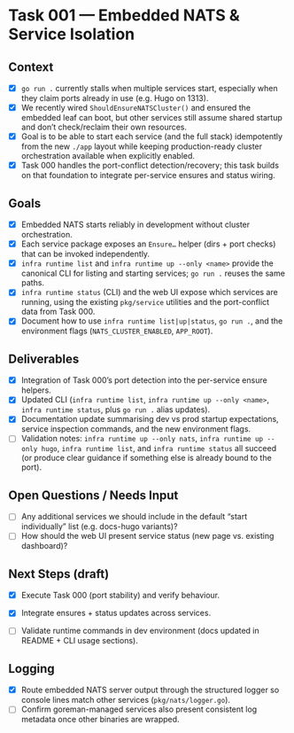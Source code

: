 # Task 001 — Embedded NATS & Service Isolation

## Context
- [x] `go run .` currently stalls when multiple services start, especially when they claim ports already in use (e.g. Hugo on 1313).
- [x] We recently wired `ShouldEnsureNATSCluster()` and ensured the embedded leaf can boot, but other services still assume shared startup and don’t check/reclaim their own resources.
- [x] Goal is to be able to start each service (and the full stack) idempotently from the new `./app` layout while keeping production-ready cluster orchestration available when explicitly enabled.
- [x] Task 000 handles the port-conflict detection/recovery; this task builds on that foundation to integrate per-service ensures and status wiring.

## Goals
- [x] Embedded NATS starts reliably in development without cluster orchestration.
- [x] Each service package exposes an `Ensure…` helper (dirs + port checks) that can be invoked independently.
- [x] `infra runtime list` and `infra runtime up --only <name>` provide the canonical CLI for listing and starting services; `go run .` reuses the same paths.
- [x] `infra runtime status` (CLI) and the web UI expose which services are running, using the existing `pkg/service` utilities and the port-conflict data from Task 000.
- [x] Document how to use `infra runtime list|up|status`, `go run .`, and the environment flags (`NATS_CLUSTER_ENABLED`, `APP_ROOT`).

## Deliverables
- [x] Integration of Task 000’s port detection into the per-service ensure helpers.
- [x] Updated CLI (`infra runtime list`, `infra runtime up --only <name>`, `infra runtime status`, plus `go run .` alias updates).
- [x] Documentation update summarising dev vs prod startup expectations, service inspection commands, and the new environment flags.
- [ ] Validation notes: `infra runtime up --only nats`, `infra runtime up --only hugo`, `infra runtime list`, and `infra runtime status` all succeed (or produce clear guidance if something else is already bound to the port).

## Open Questions / Needs Input
- [ ] Any additional services we should include in the default “start individually” list (e.g. docs-hugo variants)?
- [ ] How should the web UI present service status (new page vs. existing dashboard)?

## Next Steps (draft)
- [x] Execute Task 000 (port stability) and verify behaviour.
- [x] Integrate ensures + status updates across services.
- [ ] Validate runtime commands in dev environment (docs updated in README + CLI usage sections).


## Logging

- [x] Route embedded NATS server output through the structured logger so console lines match other services (`pkg/nats/logger.go`).
- [ ] Confirm goreman-managed services also present consistent log metadata once other binaries are wrapped.
